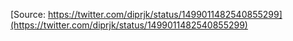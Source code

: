 [Source: https://twitter.com/diprjk/status/1499011482540855299](https://twitter.com/diprjk/status/1499011482540855299)